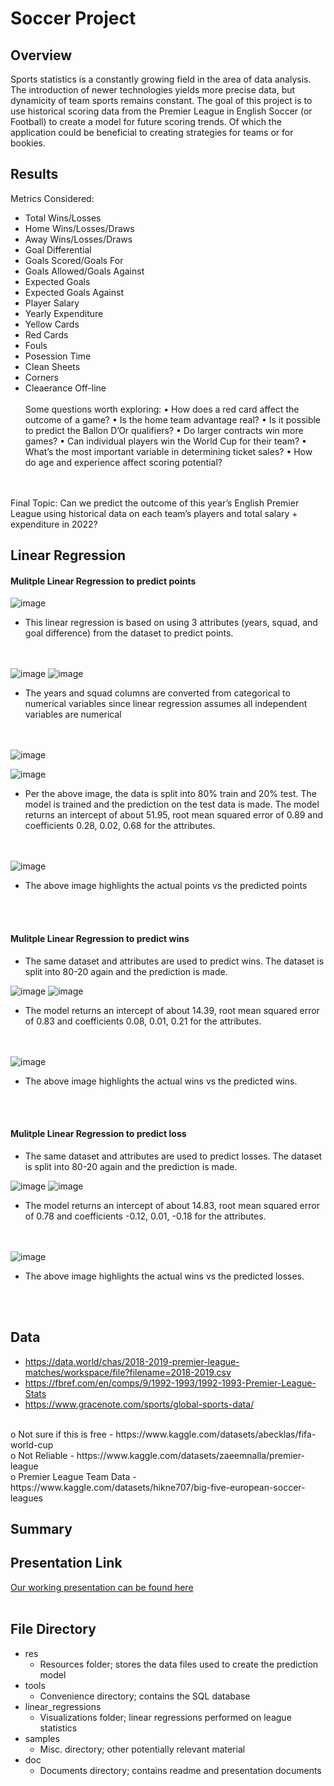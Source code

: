 # Soccer Project
## Overview
Sports statistics is a constantly growing field in the area of data analysis. The introduction of newer technologies yields more precise data, but dynamicity of team sports remains constant. The goal of this project is to use historical scoring data from the Premier League in English Soccer (or Football) to create a model for future scoring trends. Of which the application could be beneficial to creating strategies for teams or for bookies. 
## Results
Metrics Considered:
- Total Wins/Losses
- Home Wins/Losses/Draws
- Away Wins/Losses/Draws
- Goal Differential
- Goals Scored/Goals For
- Goals Allowed/Goals Against
- Expected Goals
- Expected Goals Against
- Player Salary
- Yearly Expenditure
- Yellow Cards
- Red Cards
- Fouls 
- Posession Time
- Clean Sheets
- Corners
- Cleaerance Off-line
<br/><br/>
Some questions worth exploring:
•	How does a red card affect the outcome of a game?
•	Is the home team advantage real?
•	Is it possible to predict the Ballon D’Or qualifiers?
•	Do larger contracts win more games?
•	Can individual players win the World Cup for their team?
•	What’s the most important variable in determining ticket sales?
•	How do age and experience affect scoring potential?

<br/><br/>
Final Topic: Can we predict the outcome of this year’s English Premier League using historical
data on each team’s players and total salary + expenditure in 2022?

## Linear Regression
#### Mulitple Linear Regression to predict points

![image](https://user-images.githubusercontent.com/102786356/189578018-a3e31e64-3b34-4f80-9400-52b7311c0b0f.png)

* This linear regression is based on using 3 attributes (years, squad, and goal difference) from the dataset to predict points. 

<br/><br/>
![image](https://user-images.githubusercontent.com/102786356/189578555-1411772d-94b2-43ec-9f5e-a053c908d0f2.png)
![image](https://user-images.githubusercontent.com/102786356/189578805-a3792d11-d7ca-4dbf-b755-530d49f30d9b.png)

* The years and squad columns are converted from categorical to numerical variables since linear regression assumes all independent variables are numerical

<br/><br/>
![image](https://user-images.githubusercontent.com/102786356/189579805-eb58cd04-9398-4f13-b815-730cf80211fd.png)

![image](https://user-images.githubusercontent.com/102786356/189579029-1b4d1df8-3ed0-48c0-b4e4-775a13dfecaa.png)

* Per the above image, the data is split into 80% train and 20% test. The model is trained and the prediction on the test data
is made. The model returns an intercept of about 51.95, root mean squared error of 0.89 and coefficients 0.28, 0.02, 0.68 for the attributes.

<br/><br/>
![image](https://user-images.githubusercontent.com/102786356/189579675-bc829ad9-3817-4e95-9ca3-1001325a5b1b.png)

* The above image highlights the actual points vs the predicted points 


<br/><br/>
#### Mulitple Linear Regression to predict wins
* The same dataset and attributes are used to predict wins. The dataset is split into 80-20 again and the prediction is made. 

![image](https://user-images.githubusercontent.com/102786356/189581047-f90e3d1c-8f76-42cd-944e-e3886e5b97bb.png)
![image](https://user-images.githubusercontent.com/102786356/189581192-5b4b3e21-a991-4ec5-843c-1c5b33b424ca.png)

* The model returns an intercept of about 14.39, root mean squared error of 0.83 and coefficients 0.08, 0.01, 0.21 for the attributes.

<br/><br/>
![image](https://user-images.githubusercontent.com/102786356/189581867-0be3a504-d5f5-4c35-b9b5-040d7b10d8ff.png)

* The above image highlights the actual wins vs the predicted wins. 

<br/><br/>
#### Mulitple Linear Regression to predict loss
* The same dataset and attributes are used to predict losses. The dataset is split into 80-20 again and the prediction is made.

![image](https://user-images.githubusercontent.com/102786356/189581047-f90e3d1c-8f76-42cd-944e-e3886e5b97bb.png)
![image](https://user-images.githubusercontent.com/102786356/189582629-c9f596f5-7b80-4462-a825-2a4716111e02.png)

* The model returns an intercept of about 14.83, root mean squared error of 0.78 and coefficients -0.12, 0.01, -0.18 for the attributes.

<br/><br/>
![image](https://user-images.githubusercontent.com/102786356/189582969-12d9fede-6646-4eb0-8d7c-97c3fbc963b5.png)

* The above image highlights the actual wins vs the predicted losses. 


<br/><br/>
## Data
-	https://data.world/chas/2018-2019-premier-league-matches/workspace/file?filename=2018-2019.csv
-	https://fbref.com/en/comps/9/1992-1993/1992-1993-Premier-League-Stats
-	https://www.gracenote.com/sports/global-sports-data/
<br/>
	o	Not sure if this is free
-	https://www.kaggle.com/datasets/abecklas/fifa-world-cup
<br/>
	o	Not Reliable
-	https://www.kaggle.com/datasets/zaeemnalla/premier-league
<br/>
	o	Premier League Team Data
-	https://www.kaggle.com/datasets/hikne707/big-five-european-soccer-leagues

## Summary

## Presentation Link
[Our working presentation can be found here](https://docs.google.com/presentation/d/16q0i6EGil841_25MqlL2akhZxyA9Bmx5/edit?usp=drivesdk&ouid=113605692926672352936&rtpof=true&sd=true)
<br/><br/>
## File Directory
-	res
	-	Resources folder; stores the data files used to create the prediction model
-	tools
	-	Convenience directory; contains the SQL database
-	linear_regressions
	-	Visualizations folder; linear regressions performed on league statistics
-	samples
	-	Misc. directory; other potentially relevant material
-	doc
	-	Documents directory; contains readme and presentation documents
